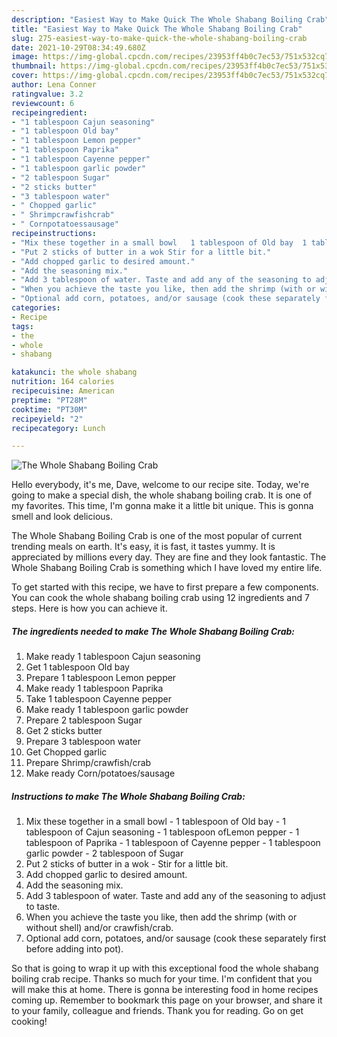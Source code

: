 ```yaml
---
description: "Easiest Way to Make Quick The Whole Shabang Boiling Crab"
title: "Easiest Way to Make Quick The Whole Shabang Boiling Crab"
slug: 275-easiest-way-to-make-quick-the-whole-shabang-boiling-crab
date: 2021-10-29T08:34:49.680Z
image: https://img-global.cpcdn.com/recipes/23953ff4b0c7ec53/751x532cq70/the-whole-shabang-boiling-crab-recipe-main-photo.jpg
thumbnail: https://img-global.cpcdn.com/recipes/23953ff4b0c7ec53/751x532cq70/the-whole-shabang-boiling-crab-recipe-main-photo.jpg
cover: https://img-global.cpcdn.com/recipes/23953ff4b0c7ec53/751x532cq70/the-whole-shabang-boiling-crab-recipe-main-photo.jpg
author: Lena Conner
ratingvalue: 3.2
reviewcount: 6
recipeingredient:
- "1 tablespoon Cajun seasoning"
- "1 tablespoon Old bay"
- "1 tablespoon Lemon pepper"
- "1 tablespoon Paprika"
- "1 tablespoon Cayenne pepper"
- "1 tablespoon garlic powder"
- "2 tablespoon Sugar"
- "2 sticks butter"
- "3 tablespoon water"
- " Chopped garlic"
- " Shrimpcrawfishcrab"
- " Cornpotatoessausage"
recipeinstructions:
- "Mix these together in a small bowl   1 tablespoon of Old bay  1 tablespoon of Cajun seasoning  1 tablespoon ofLemon pepper  1 tablespoon of Paprika   1 tablespoon of Cayenne pepper   1 tablespoon garlic powder   2 tablespoon of Sugar"
- "Put 2 sticks of butter in a wok Stir for a little bit."
- "Add chopped garlic to desired amount."
- "Add the seasoning mix."
- "Add 3 tablespoon of water. Taste and add any of the seasoning to adjust to taste."
- "When you achieve the taste you like, then add the shrimp (with or without shell) and/or crawfish/crab."
- "Optional add corn, potatoes, and/or sausage (cook these separately first before adding into pot)."
categories:
- Recipe
tags:
- the
- whole
- shabang

katakunci: the whole shabang 
nutrition: 164 calories
recipecuisine: American
preptime: "PT28M"
cooktime: "PT30M"
recipeyield: "2"
recipecategory: Lunch

---
```



![The Whole Shabang Boiling Crab](https://img-global.cpcdn.com/recipes/23953ff4b0c7ec53/751x532cq70/the-whole-shabang-boiling-crab-recipe-main-photo.jpg)

Hello everybody, it's me, Dave, welcome to our recipe site. Today, we're going to make a special dish, the whole shabang boiling crab. It is one of my favorites. This time, I'm gonna make it a little bit unique. This is gonna smell and look delicious.

The Whole Shabang Boiling Crab is one of the most popular of current trending meals on earth. It's easy, it is fast, it tastes yummy. It is appreciated by millions every day. They are fine and they look fantastic. The Whole Shabang Boiling Crab is something which I have loved my entire life.




To get started with this recipe, we have to first prepare a few components. You can cook the whole shabang boiling crab using 12 ingredients and 7 steps. Here is how you can achieve it.

<!--inarticleads1-->

##### The ingredients needed to make The Whole Shabang Boiling Crab:

1. Make ready 1 tablespoon Cajun seasoning
1. Get 1 tablespoon Old bay
1. Prepare 1 tablespoon Lemon pepper
1. Make ready 1 tablespoon Paprika
1. Take 1 tablespoon Cayenne pepper
1. Make ready 1 tablespoon garlic powder
1. Prepare 2 tablespoon Sugar
1. Get 2 sticks butter
1. Prepare 3 tablespoon water
1. Get  Chopped garlic
1. Prepare  Shrimp/crawfish/crab
1. Make ready  Corn/potatoes/sausage




<!--inarticleads2-->

##### Instructions to make The Whole Shabang Boiling Crab:

1. Mix these together in a small bowl  -  1 tablespoon of Old bay -  1 tablespoon of Cajun seasoning -  1 tablespoon ofLemon pepper -  1 tablespoon of Paprika  -  1 tablespoon of Cayenne pepper  -  1 tablespoon garlic powder  -  2 tablespoon of Sugar
1. Put 2 sticks of butter in a wok - Stir for a little bit.
1. Add chopped garlic to desired amount.
1. Add the seasoning mix.
1. Add 3 tablespoon of water. Taste and add any of the seasoning to adjust to taste.
1. When you achieve the taste you like, then add the shrimp (with or without shell) and/or crawfish/crab.
1. Optional add corn, potatoes, and/or sausage (cook these separately first before adding into pot).




So that is going to wrap it up with this exceptional food the whole shabang boiling crab recipe. Thanks so much for your time. I'm confident that you will make this at home. There is gonna be interesting food in home recipes coming up. Remember to bookmark this page on your browser, and share it to your family, colleague and friends. Thank you for reading. Go on get cooking!
